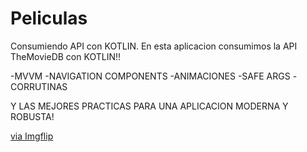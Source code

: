# Peliculas
Consumiendo API con KOTLIN. 
En esta aplicacion consumimos la API TheMovieDB con KOTLIN!!

-MVVM
-NAVIGATION COMPONENTS
-ANIMACIONES
-SAFE ARGS
-CORRUTINAS

Y LAS MEJORES PRACTICAS PARA UNA APLICACION MODERNA Y ROBUSTA!
</div><p><a href="https://imgflip.com/gif/4x9o9b">via Imgflip</a></p></div>
